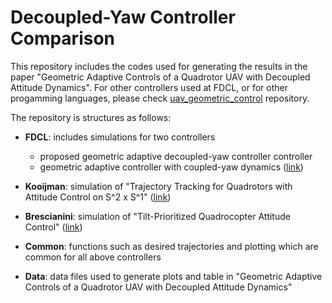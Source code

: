 # Decoupled-Yaw Controller Comparison

This repository includes the codes used for generating the results in the paper "Geometric Adaptive Controls of a Quadrotor UAV with Decoupled Attitude Dynamics".
For other controllers used at FDCL, or for other progamming languages, please check [uav_geometric_control](https://github.com/fdcl-gwu/uav_geometric_control) repository.

The repository is structures as follows:
- **FDCL**: includes simulations for two controllers
    - proposed geometric adaptive decoupled-yaw controller controller
    - geometric adaptive controller with coupled-yaw dynamics ([link](https://doi.org/10.1115/1.4030419))
- **Kooijman**: simulation of "Trajectory Tracking for Quadrotors with Attitude Control on S^2 x S^1" ([link](https://doi.org/10.23919/ECC.2019.8795755))
- **Brescianini**: simulation of "Tilt-Prioritized Quadrocopter Attitude
  Control" ([link](https://doi.org/10.1109/TCST.2018.2873224))

- **Common**: functions such as desired trajectories and plotting which are common for all above controllers
- **Data**: data files used to generate plots and table in "Geometric Adaptive Controls of a Quadrotor UAV with Decoupled Attitude Dynamics"

